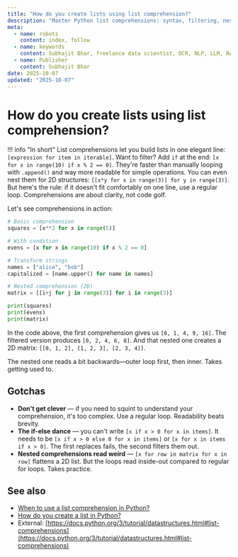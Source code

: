 ```yaml
---
title: "How do you create lists using list comprehension?"
description: "Master Python list comprehensions: syntax, filtering, nested loops, and when this concise pattern beats traditional loops."
meta:
  - name: robots
    content: index, follow
  - name: keywords
    content: Subhajit Bhar, freelance data scientist, OCR, NLP, LLM, RAG, knowledge base, python, lists, comprehension
  - name: Publisher
    content: Subhajit Bhar
date: 2025-10-07
updated: "2025-10-07"
---
```


# How do you create lists using list comprehension?

<!-- more -->

!!! info "In short"
    List comprehensions let you build lists in one elegant line: `[expression for item in iterable]`. Want to filter? Add `if` at the end: `[x for x in range(10) if x % 2 == 0]`. They're faster than manually looping with `.append()` and way more readable for simple operations. You can even nest them for 2D structures: `[[x*y for x in range(3)] for y in range(3)]`. But here's the rule: if it doesn't fit comfortably on one line, use a regular loop. Comprehensions are about clarity, not code golf.

Let's see comprehensions in action:

```python
# Basic comprehension
squares = [x**2 for x in range(5)]

# With condition
evens = [x for x in range(10) if x % 2 == 0]

# Transform strings
names = ["alice", "bob"]
capitalized = [name.upper() for name in names]

# Nested comprehension (2D)
matrix = [[i+j for j in range(3)] for i in range(3)]

print(squares)
print(evens)
print(matrix)
```

In the code above, the first comprehension gives us `[0, 1, 4, 9, 16]`. The filtered version produces `[0, 2, 4, 6, 8]`. And that nested one creates a 2D matrix: `[[0, 1, 2], [1, 2, 3], [2, 3, 4]]`.

The nested one reads a bit backwards—outer loop first, then inner. Takes getting used to.

## Gotchas

* **Don't get clever** — if you need to squint to understand your comprehension, it's too complex. Use a regular loop. Readability beats brevity.
* **The if-else dance** — you can't write `[x if x > 0 for x in items]`. It needs to be `[x if x > 0 else 0 for x in items]` or `[x for x in items if x > 0]`. The first replaces fails, the second filters them out.
* **Nested comprehensions read weird** — `[x for row in matrix for x in row]` flattens a 2D list. But the loops read inside-out compared to regular for loops. Takes practice.

## See also

* [When to use a list comprehension in Python?](when-to-use-list-comprehension-in-python.md)
* [How do you create a list in Python?](how-to-create-list-in-python.md)
* External: [https://docs.python.org/3/tutorial/datastructures.html#list-comprehensions](https://docs.python.org/3/tutorial/datastructures.html#list-comprehensions)

<script type="application/ld+json">
{
  "@context": "https://schema.org",
  "@type": "FAQPage",
  "mainEntity": [{
    "@type": "Question",
    "name": "How do you create lists using list comprehension?",
    "acceptedAnswer": {
      "@type": "Answer",
      "text": "List comprehensions let you build lists in one elegant line: [expression for item in iterable]. Want to filter? Add if at the end: [x for x in range(10) if x % 2 == 0]. They're faster than manually looping with .append() and way more readable for simple operations. You can even nest them for 2D structures: [[x*y for x in range(3)] for y in range(3)]. But here's the rule: if it doesn't fit comfortably on one line, use a regular loop. Comprehensions are about clarity, not code golf."
    }
  }]
}
</script>
